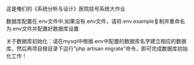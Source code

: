 这是俺们的《系统分析与设计》医院挂号系统大作业

数据库配置在.env文件中,如果没有.env文件，请将.env.example复制并重命名为.env文件并配置好数据库设置

关于数据库初始化：请在mysql中根据.env中配置的数据库名字建立相应的数据库，然后再项目根目录下运行"php artisan migrate"命令，即可完成数据库初始化工作！